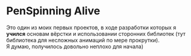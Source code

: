 # PenSpinning Alive
Это один из моих первых проектов, в ходе разработки которых я **учился** основам вёрстки и использовании сторонних библиотек (тут библиотека для несложных анимаций по мере прокрутки). <br/>
Я думаю, получилось довольно неплохо для начала)
